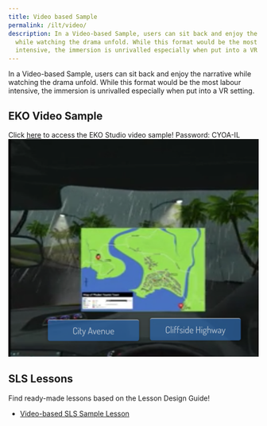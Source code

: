 ```yaml
---
title: Video based Sample
permalink: /ilt/video/
description: In a Video-based Sample, users can sit back and enjoy the narrative
  while watching the drama unfold. While this format would be the most labour
  intensive, the immersion is unrivalled especially when put into a VR setting.
---
```

In a Video-based Sample, users can sit back and enjoy the narrative while watching the drama unfold. While this format would be the most labour intensive, the immersion is unrivalled especially when put into a VR setting.
## EKO Video Sample
Click [here](https://go.gov.sg/cyoaphuket3) to access the EKO Studio video sample!
Password: CYOA-IL
![ILT video](/images/ILTvideo.png)

## SLS Lessons
Find ready-made lessons based on the Lesson Design Guide!
* [Video-based SLS Sample Lesson](https://go.gov.sg/cyoavideosls)